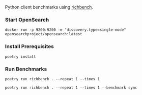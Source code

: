 Python client benchmarks using [richbench](https://github.com/tonybaloney/rich-bench).

### Start OpenSearch

```
docker run -p 9200:9200 -e "discovery.type=single-node" opensearchproject/opensearch:latest
```

### Install Prerequisites

```
poetry install
```

### Run Benchmarks

```
poetry run richbench . --repeat 1 --times 1
```

```
poetry run richbench . --repeat 1 --times 1 --benchmark sync
```
